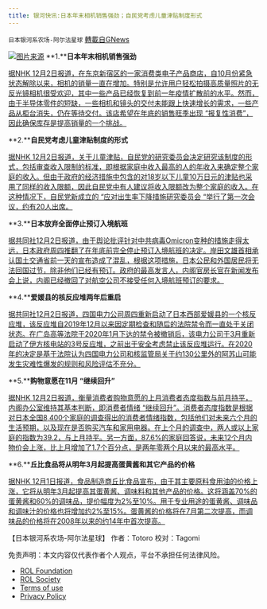 ```yaml
---
title: 银河快讯:日本年末相机销售强劲；自民党考虑儿童津贴制度形式
---
```

`日本银河系农场-阿尔法星球` [轉載自GNews](https://gnews.org/zh-hans/1718690/)

![](https://assets.gnews.org/wp-content/uploads/2021/12/图片1-15.png)[图片来源](https://kosodatetown.mamafre.jp/)
**1.****日本年末相机销售强劲**

[据NHK 12月2日报道，在东京新宿区的一家消费类电子产品商店，自10月份紧急状态解除以来，相机的销量一直在增加。特别是允许用户轻松拍摄高质量照片的无反光镜相机很受欢迎，其中一些产品已经恢复到前一年疫情扩散前的水平。然而，由于半导体零件的短缺，一些相机和镜头的交付未能跟上快速增长的需求，一些产品从柜台消失，仍在等待交付。该店希望在年底的销售旺季出现 “报复性消费”，因此确保库存是提高销量的一个挑战。](https://www3.nhk.or.jp/news/html/20211202/k10013372011000.html)

**2.****自民党考虑儿童津贴制度的形式**

[据NHK 12月2日报道，关于儿童津贴，自民党的研究委员会决定研究该制度的形式，包括审查收入限制的标准，即根据家庭中收入最高的人的年收入来确定整个家庭的收入。但由于政府的经济措施中包含的对18岁以下儿童10万日元的津贴也采用了同样的收入限额，因此自民党中有人建议将收入限额改为整个家庭的收入。在这种情况下，自民党新成立的 “应对出生率下降措施研究委员会 “举行了第一次会议，约有20人出席。](https://www3.nhk.or.jp/news/html/20211202/k10013371321000.html?utm_int=news-politics_contents_list-items_008)

**3.****日本放弃全面停止预订入境航班**

[据共同社12月2日报道，由于舆论批评针对中共病毒Omicron变种的措施走得太远，日本政府周四推翻了在年底前完全停止预订入境航班的决定。岸田文雄首相承认国土交通省前一天的宣布造成了混乱，根据这项措施，日本公民和外国居民将无法回国过节，除非他们已经有预订。政府的最高发言人，内阁官房长官在新闻发布会上说，内阁已经撤回了对航空公司不接受任何入境航班预订的要求。](https://english.kyodonews.net/news/2021/12/28670f8f00db-urgent-kishida-hints-at-review-of-japans-re-entry-restrictions-over-omicron.html)

**4.****爱媛县的核反应堆两年后重启**

[据共同社12月2日报道，四国电力公司周四重新启动了日本西部爱媛县的一个核反应堆，该反应堆自2019年12月以来因定期检查和随后的法院禁令而一直处于关闭状态。在广岛高等法院于2020年1月下达的禁令被撤销后，该电力公司于3月重新启动了伊方核电站的3号反应堆，之前出于安全考虑禁止该反应堆运行。在2020年的决定是基于法院认为四国电力公司和核监管局关于约130公里外的阿苏山可能发生灾难性爆发的规则和风险评估不充分。](https://english.kyodonews.net/news/2021/12/33a0d6c55ad0-ehime-nuclear-reactor-in-western-japan-to-be-restarted-after-2-yr-halt.html)

**5.****购物意愿在11月 “继续回升”**

[据NHK 12月2日报道，衡量消费者购物意愿的上月消费者态度指数与前月持平，内阁办公室维持其基本判断，即消费者情绪 “继续回升”。消费者态度指数是根据对日本全国8,400个家庭的调查得出的消费者情绪指数，包括他们对未来六个月的生活预期，以及现在是否购买汽车和家用电器。在上个月的调查中，两人或以上家庭的指数为39.2，与上月持平。另一方面，87.6%的家庭回答说，未来12个月内物价会上涨，比上月增加了1.7个百分点，是两年零两个月以来的最高水平。](https://www3.nhk.or.jp/news/html/20211202/k10013371521000.html?utm_int=news-business_contents_list-items_008)

**6.****丘比食品将从明年3月起提高蛋黄酱和其它产品的价格**

[据NHK 12月1日报道，食品制造商丘比食品宣布，由于其主要原料食用油的价格上涨，它将从明年3月起提高其蛋黄酱、调味料和其他产品的价格。这将涵盖70%的蛋黄酱和60%的调味品，提价幅度为2%至10%。用于专业用途的蛋黄酱、调味品和调味汁的价格也将增加约2%至15%。蛋黄酱的价格将在7月第二次提高，而调味品的价格将在2008年以来的约14年中首次提高。](https://www3.nhk.or.jp/news/html/20211201/k10013370481000.html?utm_int=news-business_contents_list-items_018)

【日本银河系农场-阿尔法星球】
作者：Totoro
校对：Tagomi

 

免责声明：本文内容仅代表作者个人观点，平台不承担任何法律风险。

- [ROL Foundation](https://rolfoundation.org/)
- [ROL Society](https://rolsociety.org/)
- [Terms of use](https://gnews.org/terms-of-use-3/)
- [Privacy Policy](https://gnews.org/privacy-policy/)
